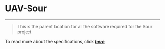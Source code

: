 # UAV-Sour

---
> This is the parent location for all the software required for the Sour project

To read more about the specifications, click **_[here](https://github.com/Sour-Patch-UAV/UAV-Sour/blob/main/UAVCOM/README.md)_**

